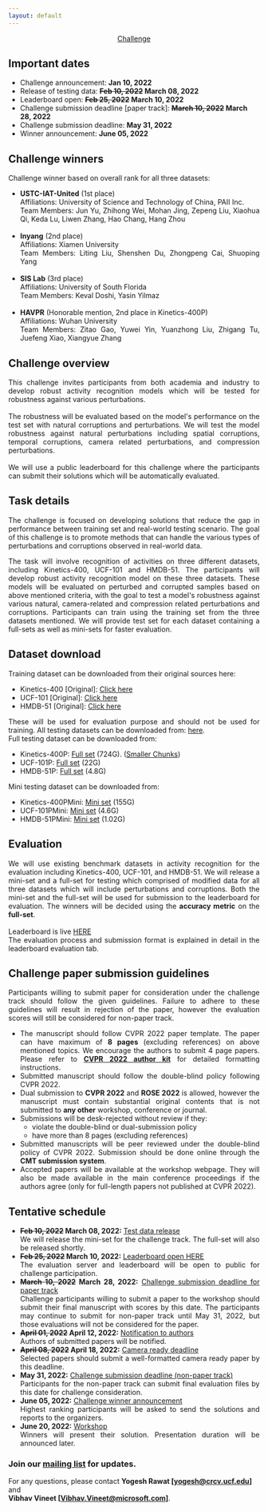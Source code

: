 ```yaml
---
layout: default
---
```


<div style="text-align: center">
<u><g8>Challenge</g8></u>
</div>

## Important dates
- Challenge announcement: <strong>Jan 10, 2022</strong>
- Release of testing data: <strong><s>Feb 10, 2022</s> March 08, 2022</strong>
- Leaderboard open: <strong><s>Feb 25, 2022</s> March 10, 2022</strong>
- Challenge submission deadline [paper track]: <strong><s>March 10, 2022</s> March 28, 2022</strong>
- Challenge submission deadline: <strong>May 31, 2022</strong>
- Winner announcement: <strong>June 05, 2022</strong>


## Challenge winners
<div style="text-align: justify">
Challenge winner based on overall rank for all three datasets:
<ul>
<li><b>USTC-IAT-United</b> (1st place)<br>
Affiliations: University of Science and Technology of China, PAII Inc.<br>
Team Members: Jun Yu, Zhihong Wei, Mohan Jing, Zepeng Liu, Xiaohua Qi, Keda Lu, Liwen Zhang, Hao Chang, Hang Zhou
</li>
<br>
<li><b>Inyang</b> (2nd place)<br>
Affiliations: Xiamen University<br>
Team Members: Liting Liu, Shenshen Du, Zhongpeng Cai, Shuoping Yang
</li>
<br>
<li><b>SIS Lab</b> (3rd place)<br>
Affiliations: University of South Florida<br>
Team Members: Keval Doshi, Yasin Yilmaz
</li>
<br>
<li><b>HAVPR</b> (Honorable mention, 2nd place in Kinetics-400P)<br>
Affiliations: Wuhan University<br>
Team Members: Zitao Gao, Yuwei Yin, Yuanzhong Liu, Zhigang Tu, Juefeng Xiao, Xiangyue Zhang
</li>
</ul>
</div>

## Challenge overview
<div style="text-align: justify">
This challenge invites participants from both academia and industry to develop robust activity recognition models which will be tested for robustness against various perturbations. 
<br>
<br>
The robustness will be evaluated based on the model's performance on the test set with natural corruptions and perturbations. 
We will test the model robustness against natural perturbations including spatial corruptions, temporal corruptions, 
camera related perturbations, and compression perturbations.
<br>
<br>
We will use a public leaderboard for this challenge where the participants can submit their solutions which will be automatically evaluated.
</div>


## Task details
<div style="text-align: justify">
The challenge is focused on developing solutions that reduce the gap in performance between training set and real-world testing scenario. The goal of this challenge is to promote methods that can handle the various types of perturbations and corruptions observed in real-world data. 
    
The task will involve recognition of activities on three different datasets, including Kinetics-400, UCF-101 and HMDB-51. The participants will develop robust activity recognition model on these three datasets. These models will be evaluated on perturbed and corrupted samples based on above mentioned criteria, with the goal to test a model's robustness against various natural, camera-related and compression related perturbations and corruptions. Participants can train using the training set from the three datasets mentioned. We will provide test set for each dataset containing a full-sets as well as mini-sets for faster evaluation.
</div>

## Dataset download
<div style="text-align: justify">
Training dataset can be downloaded from their original sources here:
<ul>
<li>Kinetics-400 [Original]: <a href="https://storage.googleapis.com/deepmind-media/Datasets/kinetics400.tar.gz">Click here</a></li>
<li>UCF-101 [Original]: <a href="https://www.crcv.ucf.edu/research/data-sets/ucf101/">Click here</a></li>
<li>HMDB-51 [Original]: <a href="https://serre-lab.clps.brown.edu/resource/hmdb-a-large-human-motion-database/#Downloads">Click here</a></li>
</ul>

These will be used for evaluation purpose and should not be used for training. 
All testing datasets can be downloaded from: <a href="https://www.crcv.ucf.edu/data1/robustness/">here</a>.    
Full testing dataset can be downloaded from:
<ul>
<li>Kinetics-400P: <a href="https://www.crcv.ucf.edu/data1/robustness/robustness-kinetics400-fullset.sq">Full set</a> (724G). (<a href="https://www.crcv.ucf.edu/data1/robustness/kinetics400-fullset-split/">Smaller Chunks</a>) </li>
<li>UCF-101P: <a href="https://www.crcv.ucf.edu/data1/robustness/robustness-ucf101-fullset.sq">Full set</a> (22G)</li>
<li>HMDB-51P: <a href="https://www.crcv.ucf.edu/data1/robustness/robustness-hmdb51-fullset.sq">Full set</a> (4.8G)</li>
</ul>
    
Mini testing dataset can be downloaded from:
<ul>
<li>Kinetics-400PMini: <a href="https://www.crcv.ucf.edu/data1/robustness/robustness-kinetics400-smallset.sq">Mini set</a> (155G)</li>
<li>UCF-101PMini: <a href="https://www.crcv.ucf.edu/data1/robustness/robustness-ucf101-smallset.sq">Mini set</a> (4.6G)</li>
<li>HMDB-51PMini: <a href="https://www.crcv.ucf.edu/data1/robustness/robustness-hmdb51-smallset.sq">Mini set</a> (1.02G)</li>
</ul>    
</div>

## Evaluation
<div style="text-align: justify">
We will use existing benchmark datasets in activity recognition for the evaluation including Kinetics-400, UCF-101, and HMDB-51. We will release a mini-set and a full-set for testing which comprised of modified data for all three datasets which will include perturbations and corruptions. Both the mini-set and the full-set will be used for submission to the leaderboard for evaluation. The winners will be decided using the <b>accuracy metric</b> on the <b>full-set</b>.
<br>
<br>
Leaderboard is live <a href="https://codalab.lisn.upsaclay.fr/competitions/2618">HERE</a>
<br>
The evaluation process and submission format is explained in detail in the leaderboard evaluation tab.
</div>


## Challenge paper submission guidelines
<div style="text-align: justify">
Participants willing to submit paper for consideration under the challenge track should follow the given guidelines. Failure to adhere to these guidelines will result in rejection of the paper, however the evaluation scores will still be considered for non-paper track.
<ul>
<li> The manuscript should follow CVPR 2022 paper template. The paper can have maximum of <b>8 pages</b> (excluding references) on above mentioned topics. We encourage the authors to submit 4 page papers. Please refer to <a href="https://cvpr2022.thecvf.com/sites/default/files/2021-10/cvpr2022-author_kit-v1_1-1.zip"><b>CVPR 2022 author kit</b></a> for detailed formatting instructions. </li>
<li> Submitted manuscript should follow the double-blind policy following CVPR 2022.</li>
<li> Dual submission to <b>CVPR 2022</b> and <b>ROSE 2022</b> is allowed, however the manuscript must contain substantial original contents that is not submitted to <b>any other</b> workshop, conference or journal.</li>
<li> Submissions will be desk-rejected without review if they:
    <ul>
    <li> violate the double-blind or dual-submission policy</li>
    <li> have more than 8 pages (excluding references)</li>
    </ul>
</li>
<li> Submitted manuscripts will be peer reviewed under the double-blind policy of CVPR 2022. Submission should be done online through the <b>CMT submission system</b>.</li>
<li> Accepted papers will be available at the workshop webpage. They will also be made available in the main conference proceedings if the authors agree (only for full-length papers not published at CVPR 2022).</li>
</ul>
</div>


## Tentative schedule
<div style="text-align: justify">
<ul>
<li> <b><s>Feb 10, 2022</s> March 08, 2022:</b> <u>Test data release</u> <br>We will release the mini-set for the challenge track. The full-set will also be released shortly. </li>
<li> <b><s>Feb 25, 2022</s> March 10, 2022:</b> <u>Leaderboard open <a href="https://codalab.lisn.upsaclay.fr/competitions/2618">HERE</a></u> <br>The evaluation server and leaderboard will be open to public for challenge participation. </li>
<li> <b><s>March 10, 2022</s> March 28, 2022:</b> <u>Challenge submission deadline for paper track</u> <br>Challenge participants willing to submit a paper to the workshop should submit their final manuscript with scores by this date. The participants may continue to submit for non-paper track until May 31, 2022, but those evaluations will not be considered for the paper. </li>
<li> <b><s>April 01, 2022</s> April 12, 2022:</b> <u>Notification to authors</u> <br>Authors of submitted papers will be notified.</li>
<li> <b><s>April 08, 2022</s> April 18, 2022:</b> <u>Camera ready deadline</u> <br>Selected papers should submit a well-formatted camera ready paper by this deadline.</li>
<li> <b>May 31, 2022:</b> <u>Challenge submission deadline (non-paper track)</u> <br>Participants for the non-paper track can submit final evaluation files by this date for challenge consideration. </li>
<li> <b>June 05, 2022:</b> <u>Challenge winner announcement</u> <br>Highest ranking participants will be asked to send the solutions and reports to the organizers.</li>
<li> <b>June 20, 2022:</b> <u>Workshop</u> <br>Winners will present their solution. Presentation duration will be announced later.</li>
</ul>
</div>

### Join our **[mailing list](https://groups.google.com/g/robustness-challenge)** for updates.
For any questions, please contact **Yogesh Rawat [yogesh@crcv.ucf.edu]** and <br>**Vibhav Vineet [Vibhav.Vineet@microsoft.com]**.
